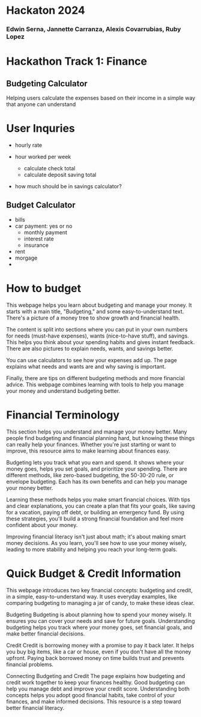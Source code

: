 # Hackaton 2024
### Edwin Serna, Jannette Carranza, Alexis Covarrubias, Ruby Lopez

# Hackathon Track 1: Finance
## Budgeting Calculator
Helping users calculate the expenses based on their income in a simple way that anyone can understand

# User Inquries
- hourly rate
- hour worked per week
    - calculate check total
    - calculate deposit saving total

- how much should be in savings calculator?

## Budget Calculator
- bills
- car payment: yes or no
    - monthly payment
    - interest rate
    - insurance
- rent
- morgage
- 

# How to budget
This webpage helps you learn about budgeting and manage your money. It starts with a main title, "Budgeting," and some easy-to-understand text. There's a picture of a money tree to show growth and financial health.

The content is split into sections where you can put in your own numbers for needs (must-have expenses), wants (nice-to-have stuff), and savings. This helps you think about your spending habits and gives instant feedback. There are also pictures to explain needs, wants, and savings better.

You can use calculators to see how your expenses add up. The page explains what needs and wants are and why saving is important.

Finally, there are tips on different budgeting methods and more financial advice. This webpage combines learning with tools to help you manage your money and understand budgeting better.

# Financial Terminology
This section helps you understand and manage your money better. Many people find budgeting and financial planning hard, but knowing these things can really help your finances. Whether you're just starting or want to improve, this resource aims to make learning about finances easy.

Budgeting lets you track what you earn and spend. It shows where your money goes, helps you set goals, and prioritize your spending. There are different methods, like zero-based budgeting, the 50-30-20 rule, or envelope budgeting. Each has its own benefits and can help you manage your money better.

Learning these methods helps you make smart financial choices. With tips and clear explanations, you can create a plan that fits your goals, like saving for a vacation, paying off debt, or building an emergency fund. By using these strategies, you'll build a strong financial foundation and feel more confident about your money.

Improving financial literacy isn't just about math; it's about making smart money decisions. As you learn, you'll see how to use your money wisely, leading to more stability and helping you reach your long-term goals.

# Quick Budget & Credit Information
This webpage introduces two key financial concepts: budgeting and credit, in a simple, easy-to-understand way. It uses everyday examples, like comparing budgeting to managing a jar of candy, to make these ideas clear.

Budgeting
Budgeting is about planning how to spend your money wisely. It ensures you can cover your needs and save for future goals. Understanding budgeting helps you track where your money goes, set financial goals, and make better financial decisions.

Credit
Credit is borrowing money with a promise to pay it back later. It helps you buy big items, like a car or house, even if you don't have all the money upfront. Paying back borrowed money on time builds trust and prevents financial problems.

Connecting Budgeting and Credit
The page explains how budgeting and credit work together to keep your finances healthy. Good budgeting can help you manage debt and improve your credit score. Understanding both concepts helps you adopt good financial habits, take control of your finances, and make informed decisions. This resource is a step toward better financial literacy.
